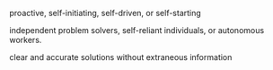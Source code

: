 proactive, self-initiating, self-driven, or self-starting

independent problem solvers, self-reliant individuals, or autonomous workers.

clear and accurate solutions without extraneous information